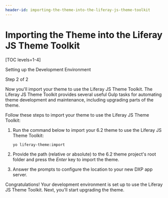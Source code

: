 ```yaml
---
header-id: importing-the-theme-into-the-liferay-js-theme-toolkit
---
```


# Importing the Theme into the Liferay JS Theme Toolkit

[TOC levels=1-4]

<div class="learn-path-step row">
    <p id="stepTitle">Setting up the Development Environment</p><p>Step 2 of 2</p>
</div>

Now you'll import your theme to use the Liferay JS Theme Toolkit. The Liferay JS 
Theme Toolkit provides several useful Gulp tasks for automating theme 
development and maintenance, including upgrading parts of the theme. 

Follow these steps to import your theme to use the Liferay JS Theme Toolkit:

1.  Run the command below to import your 6.2 theme to use the Liferay JS Theme 
    Toolkit:

    ```bash
    yo liferay-theme:import
    ```

2.  Provide the path (relative or absolute) to the 6.2 theme project's root 
    folder and press the *Enter* key to import the theme.

3.  Answer the prompts to configure the location to your new DXP app 
    server.

Congratulations! Your development environment is set up to use the Liferay JS 
Theme Toolkit. Next, you'll start upgrading the theme. 
